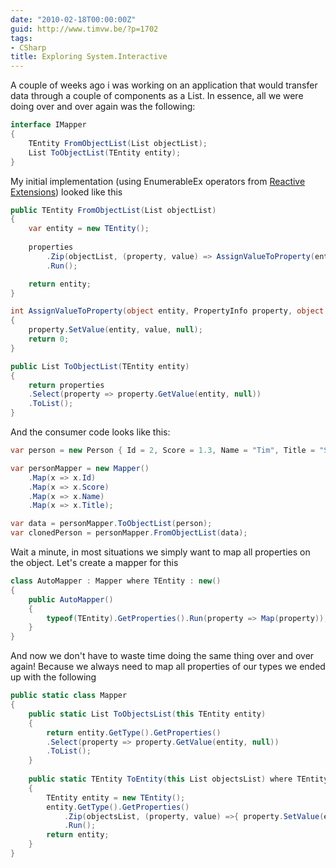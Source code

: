 ```yaml
---
date: "2010-02-18T00:00:00Z"
guid: http://www.timvw.be/?p=1702
tags:
- CSharp
title: Exploring System.Interactive
---
```

A couple of weeks ago i was working on an application that would transfer data through a couple of components as a List<object>. In essence, all we were doing over and over again was the following:

```csharp
interface IMapper
{
	TEntity FromObjectList(List objectList);
	List ToObjectList(TEntity entity);
}
```
My initial implementation (using EnumerableEx operators from <a href="http://msdn.microsoft.com/en-us/devlabs/ee794896.aspx">Reactive Extensions</a>) looked like this

```csharp
public TEntity FromObjectList(List objectList)
{
	var entity = new TEntity();
	
	properties
		.Zip(objectList, (property, value) => AssignValueToProperty(entity, property, value))
		.Run();

	return entity;
}

int AssignValueToProperty(object entity, PropertyInfo property, object value)
{
	property.SetValue(entity, value, null);
	return 0;
}

public List ToObjectList(TEntity entity)
{
	return properties
	.Select(property => property.GetValue(entity, null))
	.ToList();
}
```

And the consumer code looks like this:

```csharp
var person = new Person { Id = 2, Score = 1.3, Name = "Tim", Title = "Sir" };

var personMapper = new Mapper()
	.Map(x => x.Id)
	.Map(x => x.Score)
	.Map(x => x.Name)
	.Map(x => x.Title);

var data = personMapper.ToObjectList(person);
var clonedPerson = personMapper.FromObjectList(data);
```

Wait a minute, in most situations we simply want to map all properties on the object. Let's create a mapper for this

```csharp
class AutoMapper : Mapper where TEntity : new()
{
	public AutoMapper()
	{
		typeof(TEntity).GetProperties().Run(property => Map(property));
	}
}
```

And now we don't have to waste time doing the same thing over and over again! Because we always need to map all properties of our types we ended up with the following

```csharp
public static class Mapper
{
	public static List ToObjectsList(this TEntity entity)
	{
		return entity.GetType().GetProperties()
		.Select(property => property.GetValue(entity, null))
		.ToList();
	}
	
	public static TEntity ToEntity(this List objectsList) where TEntity : new()
	{
		TEntity entity = new TEntity();
		entity.GetType().GetProperties()
			.Zip(objectsList, (property, value) =>{ property.SetValue(entity, value,null); return 0;})
			.Run();
		return entity;
	}
}
```
